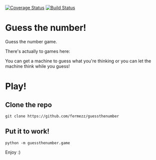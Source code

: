 [![Coverage Status](https://coveralls.io/repos/github/fermezz/guessthenumber/badge.svg)](https://coveralls.io/github/fermezz/guessthenumber)
[![Build Status](https://travis-ci.org/fermezz/guessthenumber.svg?branch=master)](https://travis-ci.org/fermezz/guessthenumber)

# Guess the number!
Guess the number game.

There's actually to games here:

  You can get a machine to guess what you're thinking or you can let the machine think while you guess!

# Play!
## Clone the repo
`git clone https://github.com/fermezz/guessthenumber`

## Put it to work!
`python -m guessthenumber.game`


Enjoy :)
